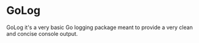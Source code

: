 # GoLog

GoLog it's a very basic Go logging package meant to provide a very clean and concise console output.
